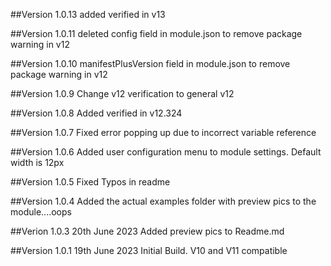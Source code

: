 ##Version 1.0.13
added verified in v13

##Version 1.0.11
deleted config field in module.json to remove package warning in v12

##Version 1.0.10
manifestPlusVersion field in module.json to remove package warning in v12

##Version 1.0.9
Change v12 verification to general v12

##Version 1.0.8
Added verified in v12.324

##Version 1.0.7
Fixed error popping up due to incorrect variable reference

##Version 1.0.6
Added user configuration menu to module settings.  Default width is 12px

##Version 1.0.5
Fixed Typos in readme

##Version 1.0.4
Added the actual examples folder with preview pics to the module....oops

##Verion 1.0.3
20th June 2023
Added preview pics to Readme.md

##Version 1.0.1
19th June 2023
Initial Build.  V10 and V11 compatible
